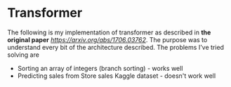 # Transformer
The following is my implementation of transformer as described in **the original paper** 
*https://arxiv.org/abs/1706.03762*.
The purpose was to understand every bit of the architecture described.
The problems I've tried solving are
- Sorting an array of integers (branch sorting) - works well
- Predicting sales from Store sales Kaggle dataset - doesn't work well


 
